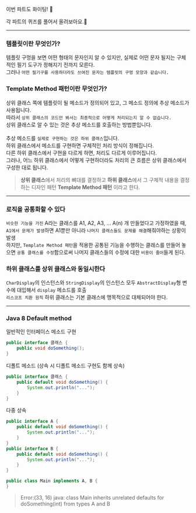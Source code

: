 이번 파트도 화이팅! 💪

각 파트의 퀴즈를 풀어서 올려보아요.📝

---
### 템플릿이란 무엇인가?
템플릿 구멍을 보면 어떤 형태의 문자인지 알 수 있지만, 실제로 어떤 문자 될지는 구체적인 필기 도구가 정해지기 전까지 모른다.<br>
그러나 `어떤 필기구를 사용하더라도 쓰여진 문자는 템플릿의 구멍 모양과 같습니다.`

### Template Method 패턴이란 무엇인가?
상위 클래스 쪽에 템플릿이 될 메소드가 정의되어 있고, 그 메소드 정의에 추상 메소드가 사용됩니다.<br/>
따라서 `상위 클래스의 코드만 봐서는 최종적으로 어떻게 처리되는지 알 수 없습니다.`<br/>
상위 클래스로 알 수 있는 것은 추상 메소드를 호출하는 방법뿐입니다.<br/><br/>
추상 메소드를 `실제로 구현하는 것은 하위 클래스`입니다.<br/>
하위 클래스에서 메소드를 구현하면 구체적인 처리 방식이 정해집니다.<br/>
다른 하위 클래스에서 구현을 다르게 하면, 처리도 다르게 이루어집니다.<br/>
그러나, 어느 하위 클래스에서 어떻게 구현하더라도 처리의 큰 흐름은 상위 클래스에서 구성한 대로 됩니다.

<blockquote><b>상위 클래스</b>에서 처리의 뼈대를 결정하고 <b>하위 클래스</b>에서 그 구체적 내용을 결정하는 디자인 패턴 <b>Template Method 패턴</b> 이라고 한다.</blockquote>

---
### 로직을 공통화할 수 있다
`비슷한 기능을 가진` A라는 클래스를 A1, A2, A3, ... A(n) 개 만들었다고 가정하였을 때, `A1에서 문제가 발생`하면 A1뿐만 아니라 `나머지 클래스들도 문제를 해결`해줘야하는 상황이 발생<br>
하지만, `Template Method 패턴`을 적용한 공통된 기능을 수행하는 클래스를 만들어 놓으면 `공통 클래스를 수정`함으로써 나머지 클래스들의 수정에 대한 `비용이 줄어`들게 된다.<br>

### 하위 클래스를 상위 클래스와 동일시한다
`CharDisplay`의 인스턴스와 `StringDisplay`의 인스턴스 모두 `AbstractDisplay`형 변수에 대입해서 `display` 메소드를 호출<br>
`리스코프 치환 원칙` 하위 클래스는 기본 클래스에 맹목적으로 대체되어야 한다.

---
### Java 8 Default method
일반적인 인터페이스 메소드 구현
```java
public interface 클래스 {
    public void doSomething();
}
```

디폴트 메소드 (상속 시 디폴트 메소드 구현도 함께 상속)
```java
public interface 클래스 {
    public default void doSomething() {
        System.out.println("...");
    }
}
```

다중 상속
```java
public interface A {
    public default void doSomething() {
        System.out.println("...");
    }
}
public interface B {
    public default void doSomething() {
        System.out.println("...");
    }
}

public class Main implements A, B {
}
```
<blockquote>Error:(33, 16) java: class Main inherits unrelated defaults for doSomething(int) from types A and B</blockquote>